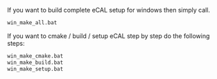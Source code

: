 If you want to build complete eCAL setup for windows then simply call. 

```bash
win_make_all.bat
```

If you want to cmake / build / setup eCAL step by step do the following steps:

```bash
win_make_cmake.bat
win_make_build.bat
win_make_setup.bat
```

